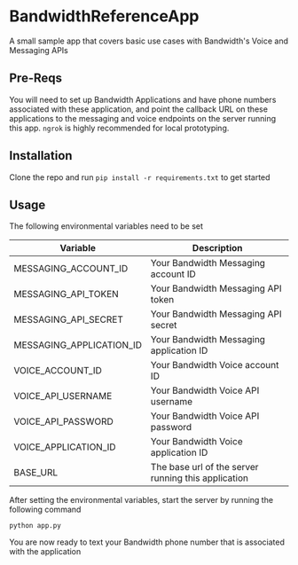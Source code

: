 # BandwidthReferenceApp

A small sample app that covers basic use cases with Bandwidth's Voice and Messaging APIs

## Pre-Reqs

You will need to set up Bandwidth Applications and have phone numbers associated with these application, and point the callback URL on these applications to the messaging and voice endpoints on the server running this app. `ngrok` is highly recommended for local prototyping.

## Installation

Clone the repo and run `pip install -r requirements.txt` to get started

## Usage

The following environmental variables need to be set

| Variable | Description |
|--|--|
| MESSAGING_ACCOUNT_ID | Your Bandwidth Messaging account ID |
| MESSAGING_API_TOKEN | Your Bandwidth Messaging API token |
| MESSAGING_API_SECRET | Your Bandwidth Messaging API secret |
| MESSAGING_APPLICATION_ID | Your Bandwidth Messaging application ID |
| VOICE_ACCOUNT_ID | Your Bandwidth Voice account ID |
| VOICE_API_USERNAME | Your Bandwidth Voice API username |
| VOICE_API_PASSWORD | Your Bandwidth Voice API password |
| VOICE_APPLICATION_ID | Your Bandwidth Voice application ID |
| BASE_URL | The base url of the server running this application |

After setting the environmental variables, start the server by running the following command

```
python app.py
```

You are now ready to text your Bandwidth phone number that is associated with the application
